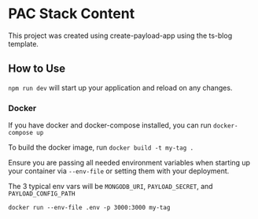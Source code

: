 # PAC Stack Content

This project was created using create-payload-app using the ts-blog template.

## How to Use

`npm run dev` will start up your application and reload on any changes.

### Docker

If you have docker and docker-compose installed, you can run `docker-compose up`

To build the docker image, run `docker build -t my-tag .`

Ensure you are passing all needed environment variables when starting up your
container via `--env-file` or setting them with your deployment.

The 3 typical env vars will be `MONGODB_URI`, `PAYLOAD_SECRET`, and
`PAYLOAD_CONFIG_PATH`

`docker run --env-file .env -p 3000:3000 my-tag`
